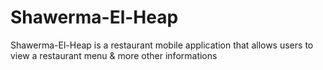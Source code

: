 # Shawerma-El-Heap
Shawerma-El-Heap is a restaurant mobile application that allows users to view a restaurant menu &amp; more other informations
